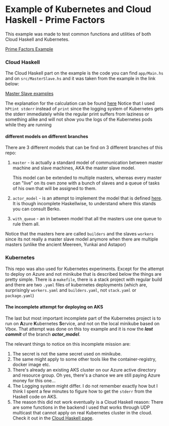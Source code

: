 # Example of Kubernetes and Cloud Haskell - Prime Factors

This example was made to test common functions and utilities of both Cloud Haskell and Kubernetes.

[Prime Factors Example](https://github.com/oren-atidot/cloud_haskell_test)

### Cloud Haskell
The Cloud Haskell part on the example is the code you can find `app/Main.hs` and on `src/MasterSlave.hs` and it was taken from the example in the link below:

[Master Slave examples](https://github.com/haskell-distributed/distributed-process-demos)

The explanation for the calculation can be found [here](https://www.well-typed.com/blog/71/)
Notice that I used `hPtint stderr` instead of `print` since the logging system of Kubernetes gets the stderr immediately while the regular print suffers from laziness or something alike and will not show you the logs of the Kubernetes pods while they are running

#### different models on different branches
There are 3 different models that can be find on 3 different branches of this repo:
1. `master` - is actually a standard model of communication between master machine and slave machines, AKA the master slave model.

    This model can be extended to multiple masters, whereas every master can "live" on its own zone with a bunch of slaves and a queue of tasks of his own that will be assigned to them.

2. `actor_model` - is an attempt to implement the model that is defined [here](https://www.brianstorti.com/the-actor-model/). It is though incomplete Haskellwise, to understand where this stands you can consult Berko.

3. `with_queue` - an in between model that all the masters use one queue to rule them all.

Notice that the masters here are called `builders` and the slaves `workers` since its not really a master slave model anymore when there are multiple masters (unlike the ancient Meereen, Yunkai and Astapor)

### Kubernetes
This repo was also used for Kubernetes experiments. Except for the attempt to deploy on Azure and not minikube that is described below the things are pretty simple. There is a `makefile`, there is a stack project with regular build and there are two `.yaml` files of kubernetes deployments (which are, surprisingly `workers.yaml` and `builders.yaml`, not `stack.yaml` or `package.yaml`)

#### The incomplete attempt for deploying on AKS
The last but most important incomplete part of the Kubernetes project is to run on **A**zure **K**ubernetes **S**ervice, and not on the local minikube based on Vbox. That attempt was done on this toy example and it is now the ***last commit*** of the branch ***actor_model***.

The relevant things to notice on this incomplete mission are:
1. The secret is not the same secret used on minikube.
2. The same might apply to some other tools like the container-registry, docker image etc.
3. There's already an existing AKS cluster on our Azure active directory and resource group. Oh yes, there's a chance we are still paying Azure money for this one...
4. The Logging system might differ. I do not remember exactly how but I think I spent a few minutes to figure how to get the `stderr` from the Haskell code on AKS. 
5. The reason this did not work eventually is a Cloud Haskell reason: There are some functions in the backend I used that works through UDP multicast that cannot apply on real Kubernetes cluster in the cloud. Check it out in the [Cloud Haskell page](https://github.com/Atidot/atidot/wiki/distributed-Process).
